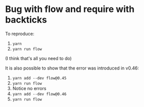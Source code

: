 # Bug with flow and require with backticks

To reproduce:

1. `yarn`
2. `yarn run flow`

(I think that's all you need to do)

It is also possible to show that the error was introduced in v0.46:

1. `yarn add --dev flow@0.45`
2. `yarn run flow`
3. Notice no errors
4. `yarn add --dev flow@0.46`
5. `yarn run flow`
